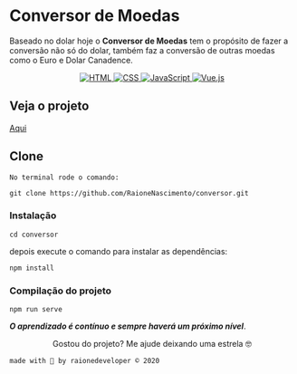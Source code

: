 # Conversor de Moedas

Baseado no dolar hoje o **Conversor de Moedas** tem o propósito de fazer a conversão não só do dolar, também faz a conversão de outras moedas como o Euro e Dolar Canadence. 

<div align="center">

  <!-- HTML -->
  <a href="https://www.w3schools.com/tags/tag_doctype.asp" target="_blank">
    <img alt="HTML" src="https://img.shields.io/badge/HTML5%20-USED-%23435FB6">
  </a>

  <!-- CSS -->
  <a href="https://devdocs.io/css/" target="_blank">
    <img alt="CSS" src="https://img.shields.io/badge/CSS%20-USED-%23FE875E">
  </a>

  <!-- JavaScript -->
  <a href="https://developer.mozilla.org/pt-BR/docs/Web/JavaScript" target="_blank">
    <img alt="JavaScript" src="https://img.shields.io/badge/JavaScript%20-USED-%23FED75E">
  </a>

  <!-- Vue.js -->
  <a href="https://vuejs.org/" target="_blank">
    <img alt="Vue.js" src="https://img.shields.io/badge/Vue.js%20-USED-%233CB371">
  </a>

</div> 

## Veja o projeto
[Aqui](https://conversor.raionenascimento.com.br)

## Clone
```
No terminal rode o comando:

git clone https://github.com/RaioneNascimento/conversor.git
```

### Instalação
```
cd conversor
```
depois execute o comando para instalar as dependências:

```
npm install
```

### Compilação do projeto
```
npm run serve
```

 ***O aprendizado é contínuo e sempre haverá um próximo nível***.

<p align=center>
  Gostou do projeto? Me ajude deixando uma estrela 🤓
</p>

`made with 💜 by raionedeveloper © 2020`